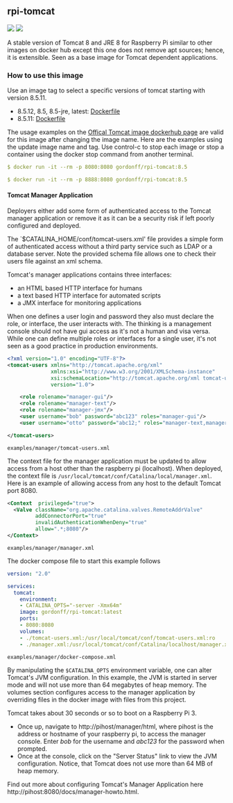 ## rpi-tomcat
[![](https://images.microbadger.com/badges/image/gordonff/rpi-tomcat.svg)](https://microbadger.com/images/gordonff/rpi-tomcat "Get your own image badge on microbadger.com")
[![](https://images.microbadger.com/badges/version/gordonff/rpi-tomcat.svg)](https://microbadger.com/images/gordonff/rpi-tomcat "Get your own version badge on microbadger.com")

A stable version of Tomcat 8 and JRE 8 for Raspberry Pi similar to other images on docker hub except this one does not remove apt sources; hence, it is extensible. Seen as a base image for Tomcat dependent applications.

### How to use this image

Use an image tag to select a specific versions of tomcat starting with version 8.5.11.
* 8.5.12, 8.5, 8.5-jre, latest: [Dockerfile](https://github.com/gordonforce/rpi-tomcat/blob/master/Dockerfile)
* 8.5.11: [Dockerfile](https://github.com/gordonforce/rpi-tomcat/blob/v8511/Dockerfile)

The usage examples on the [Offical Tomcat image dockerhub  page](https://hub.docker.com/_/tomcat/) are valid for this image after changing the image name. Here are the examples using the update image name and tag. Use control-c to stop each image or stop a container using the docker stop command from another terminal.

```yaml
$ docker run -it --rm -p 8080:8080 gordonff/rpi-tomcat:8.5

$ docker run -it --rm -p 8888:8080 gordonff/rpi-tomcat:8.5
```

#### Tomcat Manager Application

Deployers either add some form of authenticated access to the Tomcat manager application or remove it as it can be a security risk if left poorly configured and deployed.

The `$CATALINA_HOME/conf/tomcat-users.xml' file provides a simple form of authenticated access without a third party service such as LDAP or a database server. Note the provided schema file allows one to check their users file against an xml schema.

Tomcat's manager applications contains three interfaces:
* an HTML based HTTP interface for humans
* a text based HTTP interface for automated scripts
* a JMX interface for monitoring applications

When one defines a user login and password they also must declare the role, or interface, the user interacts with. The thinking is a management console should not have gui access as it's not a human and visa versa. While one can define multiple roles or interfaces for a single user, it's not seen as a good practice in production environments.

```xml
<?xml version="1.0" encoding="UTF-8"?>
<tomcat-users xmlns="http://tomcat.apache.org/xml"
              xmlns:xsi="http://www.w3.org/2001/XMLSchema-instance"
              xsi:schemaLocation="http://tomcat.apache.org/xml tomcat-users.xsd"
              version="1.0">

    <role rolename="manager-gui"/>
    <role rolename="manager-text"/>
    <role rolename="manager-jmx"/>
    <user username="bob" password="abc123" roles="manager-gui"/>
    <user username="otto" password="abc12;" roles="manager-text,manager-jmx"/>

</tomcat-users>
```
`examples/manager/tomcat-users.xml`

The context file for the manager application must be updated to allow access from a host other than the raspberry pi (localhost). When deployed, the context file is `/usr/local/tomcat/conf/Catalina/local/manager.xml`. Here is an example of allowing access from any host to the default Tomcat port 8080.

```xml
<Context  privileged="true">
  <Valve className="org.apache.catalina.valves.RemoteAddrValve"
         addConnectorPort="true"
         invalidAuthenticationWhenDeny="true"
         allow=".*;8080"/>
</Context>
```
`examples/manager/manager.xml`

The docker compose file to start this example follows

```yaml
version: "2.0"

services:
  tomcat:
    environment:
    - CATALINA_OPTS="-server -Xmx64m"
    image: gordonff/rpi-tomcat:latest
    ports:
    - 8080:8080
    volumes:
    - ./tomcat-users.xml:/usr/local/tomcat/conf/tomcat-users.xml:ro
    - ./manager.xml:/usr/local/tomcat/conf/Catalina/localhost/manager.xml:ro
```
`examples/manager/docker-compose.xml`

By manipulating the `$CATALINA_OPTS` environment variable, one can alter Tomcat's JVM configuration. In this example, the JVM is started in server mode and will not use more than 64 megabytes of heap memory. The volumes section configures access to the manager application by overriding files in the docker image with files from this project.

Tomcat takes about 30 seconds or so to boot on a Raspberry Pi 3.
- Once up, navigate to http://pihost/manager/html, where pihost is the address or hostname of your raspberry pi, to access the manager console. Enter _bob_ for the username and _abc123_ for the password when prompted.
- Once at the console, click on the "Server Status" link to view the JVM configuration. Notice, that Tomcat does not use more than 64 MB of heap memory.

Find out more about configuring Tomcat's Manager Application here http://pihost:8080/docs/manager-howto.html.

